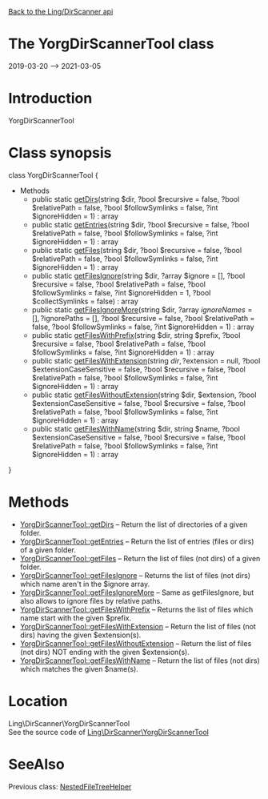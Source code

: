 [Back to the Ling/DirScanner api](https://github.com/lingtalfi/DirScanner/blob/master/doc/api/Ling/DirScanner.md)



The YorgDirScannerTool class
================
2019-03-20 --> 2021-03-05






Introduction
============

YorgDirScannerTool



Class synopsis
==============


class <span class="pl-k">YorgDirScannerTool</span>  {

- Methods
    - public static [getDirs](https://github.com/lingtalfi/DirScanner/blob/master/doc/api/Ling/DirScanner/YorgDirScannerTool/getDirs.md)(string $dir, ?bool $recursive = false, ?bool $relativePath = false, ?bool $followSymlinks = false, ?int $ignoreHidden = 1) : array
    - public static [getEntries](https://github.com/lingtalfi/DirScanner/blob/master/doc/api/Ling/DirScanner/YorgDirScannerTool/getEntries.md)(string $dir, ?bool $recursive = false, ?bool $relativePath = false, ?bool $followSymlinks = false, ?int $ignoreHidden = 1) : array
    - public static [getFiles](https://github.com/lingtalfi/DirScanner/blob/master/doc/api/Ling/DirScanner/YorgDirScannerTool/getFiles.md)(string $dir, ?bool $recursive = false, ?bool $relativePath = false, ?bool $followSymlinks = false, ?int $ignoreHidden = 1) : array
    - public static [getFilesIgnore](https://github.com/lingtalfi/DirScanner/blob/master/doc/api/Ling/DirScanner/YorgDirScannerTool/getFilesIgnore.md)(string $dir, ?array $ignore = [], ?bool $recursive = false, ?bool $relativePath = false, ?bool $followSymlinks = false, ?int $ignoreHidden = 1, ?bool $collectSymlinks = false) : array
    - public static [getFilesIgnoreMore](https://github.com/lingtalfi/DirScanner/blob/master/doc/api/Ling/DirScanner/YorgDirScannerTool/getFilesIgnoreMore.md)(string $dir, ?array $ignoreNames = [], ?$ignorePaths = [], ?bool $recursive = false, ?bool $relativePath = false, ?bool $followSymlinks = false, ?int $ignoreHidden = 1) : array
    - public static [getFilesWithPrefix](https://github.com/lingtalfi/DirScanner/blob/master/doc/api/Ling/DirScanner/YorgDirScannerTool/getFilesWithPrefix.md)(string $dir, string $prefix, ?bool $recursive = false, ?bool $relativePath = false, ?bool $followSymlinks = false, ?int $ignoreHidden = 1) : array
    - public static [getFilesWithExtension](https://github.com/lingtalfi/DirScanner/blob/master/doc/api/Ling/DirScanner/YorgDirScannerTool/getFilesWithExtension.md)(string $dir, ?$extension = null, ?bool $extensionCaseSensitive = false, ?bool $recursive = false, ?bool $relativePath = false, ?bool $followSymlinks = false, ?int $ignoreHidden = 1) : array
    - public static [getFilesWithoutExtension](https://github.com/lingtalfi/DirScanner/blob/master/doc/api/Ling/DirScanner/YorgDirScannerTool/getFilesWithoutExtension.md)(string $dir, $extension, ?bool $extensionCaseSensitive = false, ?bool $recursive = false, ?bool $relativePath = false, ?bool $followSymlinks = false, ?int $ignoreHidden = 1) : array
    - public static [getFilesWithName](https://github.com/lingtalfi/DirScanner/blob/master/doc/api/Ling/DirScanner/YorgDirScannerTool/getFilesWithName.md)(string $dir, string $name, ?bool $extensionCaseSensitive = false, ?bool $recursive = false, ?bool $relativePath = false, ?bool $followSymlinks = false, ?int $ignoreHidden = 1) : array

}






Methods
==============

- [YorgDirScannerTool::getDirs](https://github.com/lingtalfi/DirScanner/blob/master/doc/api/Ling/DirScanner/YorgDirScannerTool/getDirs.md) &ndash; Return the list of directories of a given folder.
- [YorgDirScannerTool::getEntries](https://github.com/lingtalfi/DirScanner/blob/master/doc/api/Ling/DirScanner/YorgDirScannerTool/getEntries.md) &ndash; Return the list of entries (files or dirs) of a given folder.
- [YorgDirScannerTool::getFiles](https://github.com/lingtalfi/DirScanner/blob/master/doc/api/Ling/DirScanner/YorgDirScannerTool/getFiles.md) &ndash; Return the list of files (not dirs) of a given folder.
- [YorgDirScannerTool::getFilesIgnore](https://github.com/lingtalfi/DirScanner/blob/master/doc/api/Ling/DirScanner/YorgDirScannerTool/getFilesIgnore.md) &ndash; Returns the list of files (not dirs) which name aren't in the $ignore array.
- [YorgDirScannerTool::getFilesIgnoreMore](https://github.com/lingtalfi/DirScanner/blob/master/doc/api/Ling/DirScanner/YorgDirScannerTool/getFilesIgnoreMore.md) &ndash; Same as getFilesIgnore, but also allows to ignore files by relative paths.
- [YorgDirScannerTool::getFilesWithPrefix](https://github.com/lingtalfi/DirScanner/blob/master/doc/api/Ling/DirScanner/YorgDirScannerTool/getFilesWithPrefix.md) &ndash; Returns the list of files which name start with the given $prefix.
- [YorgDirScannerTool::getFilesWithExtension](https://github.com/lingtalfi/DirScanner/blob/master/doc/api/Ling/DirScanner/YorgDirScannerTool/getFilesWithExtension.md) &ndash; Return the list of files (not dirs) having the given $extension(s).
- [YorgDirScannerTool::getFilesWithoutExtension](https://github.com/lingtalfi/DirScanner/blob/master/doc/api/Ling/DirScanner/YorgDirScannerTool/getFilesWithoutExtension.md) &ndash; Return the list of files (not dirs) NOT ending with the given $extension(s).
- [YorgDirScannerTool::getFilesWithName](https://github.com/lingtalfi/DirScanner/blob/master/doc/api/Ling/DirScanner/YorgDirScannerTool/getFilesWithName.md) &ndash; Return the list of files (not dirs) which matches the given $name(s).





Location
=============
Ling\DirScanner\YorgDirScannerTool<br>
See the source code of [Ling\DirScanner\YorgDirScannerTool](https://github.com/lingtalfi/DirScanner/blob/master/YorgDirScannerTool.php)



SeeAlso
==============
Previous class: [NestedFileTreeHelper](https://github.com/lingtalfi/DirScanner/blob/master/doc/api/Ling/DirScanner/NestedFileTreeHelper.md)<br>
